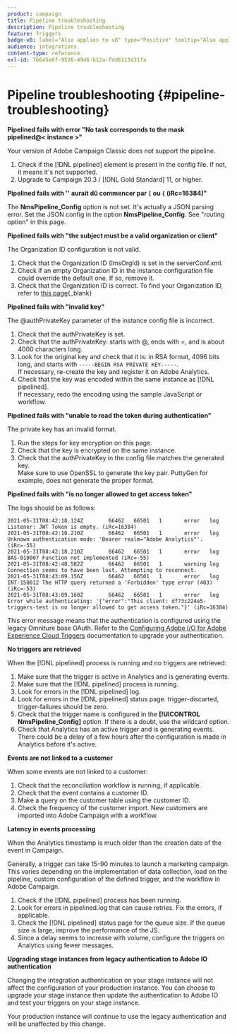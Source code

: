 ```yaml
---
product: campaign
title: Pipeline troubleshooting 
description: Pipeline troubleshooting 
feature: Triggers
badge-v8: label="Also applies to v8" type="Positive" tooltip="Also applies to Campaign v8"
audience: integrations
content-type: reference
exl-id: 76645a6f-9536-49d6-b12a-fdd6113d31fa
---
```

# Pipeline troubleshooting {#pipeline-troubleshooting}

 

**Pipelined fails with error "No task corresponds to the mask pipelined@<&nbsp;instance&nbsp;>"**

Your version of Adobe Campaign Classic does not support the pipeline.

1. Check if the [!DNL pipelined] element is present in the config file. If not, it means it's not supported.
1. Upgrade to Campaign 20.3 / [!DNL Gold Standard] 11, or higher.

**Pipelined fails with '' aurait dû commencer par `[` ou `{` (iRc=16384)"**

The **NmsPipeline_Config** option is not set. It's actually a JSON parsing error.
Set the JSON config in the option **NmsPipeline_Config**. See "routing option" in this page.

**Pipelined fails with "the subject must be a valid organization or client"**

The Organization ID configuration is not valid.

1. Check that the Organization ID (ImsOrgId) is set in the serverConf.xml.
1. Check if an empty Organization ID in the instance configuration file could override the default one. If so, remove it.
1. Check that the Organization ID is correct. To find your Organization ID, refer to [this page](https://experienceleague.adobe.com/docs/core-services/interface/administration/organizations.html){_blank}

**Pipelined fails with "invalid key"**

The @authPrivateKey parameter of the instance config file is incorrect.

1. Check that the authPrivateKey is set.
1. Check that the authPrivateKey: starts with @, ends with =, and is about 4000 characters long.
1. Look for the original key and check that it is: in RSA format, 4096 bits long, and starts with `-----BEGIN RSA PRIVATE KEY-----`.
<br> If necessary, re-create the key and register it on Adobe Analytics.
1. Check that the key was encoded within the same instance as [!DNL pipelined]. <br>If necessary, redo the encoding using the sample JavaScript or workflow.

**Pipelined fails with "unable to read the token during authentication"**

The private key has an invalid format.

1. Run the steps for key encryption on this page.
1. Check that the key is encrypted on the same instance.
1. Check that the authPrivateKey in the config file matches the generated key. <br>Make sure to use OpenSSL to generate the key pair. PuttyGen for example, does not generate the proper format.

**Pipelined fails with "is no longer allowed to get access token"**

The logs should be as follows:

```
2021-05-31T08:42:18.124Z        66462   66501   1       error   log     Listener: JWT Token is empty. (iRc=16384)
2021-05-31T08:42:18.210Z        66462   66501   1       error   log     Unknown authentication mode: 'Bearer realm="Adobe Analytics"'. (iRc=-55)
2021-05-31T08:42:18.210Z        66462   66501   1       error   log     BAS-010007 Function not implemented (iRc=-55)
2021-05-31T08:42:48.582Z        66462   66501   1       warning log     Connection seems to have been lost. Attempting to reconnect.
2021-05-31T08:43:09.156Z        66462   66501   1       error   log     INT-150012 The HTTP query returned a 'Forbidden' type error (403) (iRc=-53)
2021-05-31T08:43:09.160Z        66462   66501   1       error   log     Error while authenticating: '{"error":"This client: df73c224e5-triggers-test is no longer allowed to get access token."}' (iRc=16384)
```

This error message means that the authentication is configured using the legacy Omniture base OAuth. Refer to the [Configuring Adobe I/O for Adobe Experience Cloud Triggers](../../integrations/using/configuring-adobe-io.md) documentation to upgrade your authentication.

**No triggers are retrieved**

When the [!DNL pipelined] process is running and no triggers are retrieved:

1. Make sure that the trigger is active in Analytics and is generating events.
1. Make sure that the [!DNL pipelined] process is running.
1. Look for errors in the [!DNL pipelined] log.
1. Look for errors in the [!DNL pipelined] status page. trigger-discarted, trigger-failures should be zero.
1. Check that the trigger name is configured in the **[!UICONTROL NmsPipeline_Config]** option. If there is a doubt, use the wildcard option.
1. Check that Analytics has an active trigger and is generating events. There could be a delay of a few hours after the configuration is made in Analytics before it's active.

**Events are not linked to a customer**

When some events are not linked to a customer:

1. Check that the reconciliation workflow is running, if applicable.
1. Check that the event contains a customer ID.
1. Make a query on the customer table using the customer ID.
1. Check the frequency of the customer import. New customers are imported into Adobe Campaign with a workflow.

**Latency in events processing**

When the Analytics timestamp is much older than the creation date of the event in Campaign.

Generally, a trigger can take 15-90 minutes to launch a marketing campaign. This varies depending on the implementation of data collection, load on the pipeline, custom configuration of the defined trigger, and the workflow in Adobe Campaign.

1. Check if the [!DNL pipelined] process has been running.
1. Look for errors in pipelined.log that can cause retries. Fix the errors, if applicable.
1. Check the [!DNL pipelined] status page for the queue size. If the queue size is large, improve the performance of the JS.
1. Since a delay seems to increase with volume, configure the triggers on Analytics using fewer messages.

**Upgrading stage instances from legacy authentication to Adobe IO authentication**

Changing the integration authentication on your stage instance will not affect the configuration of your production instance. You can choose to upgrade your stage instance then update the authentication to Adobe IO and test your triggers on your stage instance. 

Your production instance will continue to use the legacy authentication and will be unaffected by this change.
